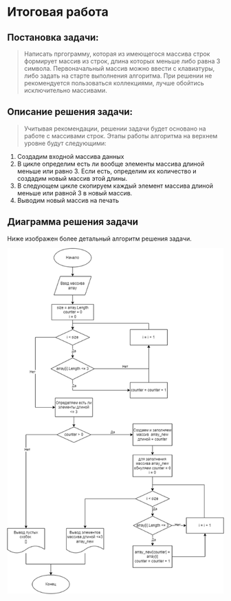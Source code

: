 # Итоговая работа
## Постановка задачи: 
> Написать пргограмму, которая из имеющегося массива строк формирует массив из строк, длина которых меньше либо равна 3 символа. Первоначальный массив можно ввести с клавиатуры, либо задать на старте выполнения алгоритма. При решении не рекомендуется пользоваться коллекциями, лучше обойтись исключительно массивами.

## Описание решения задачи: 
> Учитывая рекомендации, решении задачи будет основано на работе с массивами строк. Этапы работы алгоритма на верхнем уровне будут следующими:

1.  Создадим входной массива данных
2.  В цикле определим есть ли вообще элементы массива длиной меньше или равно 3. Если есть, определим их количество и создадим новый массив этой длины.
3.  В следующем цикле скопируем каждый элемент массива длиной меньше или равной 3 в новый массив.
4. Выводим новый массив на печать

## Диаграмма решения задачи
Ниже изображен более детальный алгоритм решения задачи.

![Блок-схема](Schema.png)